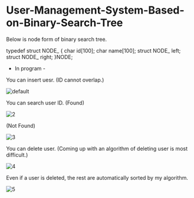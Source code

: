 # User-Management-System-Based-on-Binary-Search-Tree

Below is node form of binary search tree.

typedef struct NODE_
{
  char id[100];
  char name[100];
  struct NODE_ left;
  struct NODE_ right;
}NODE;


- In program -

You can insert uesr. (ID cannot overlap.)



![default](https://user-images.githubusercontent.com/30895117/38044341-6d8ff29a-32f4-11e8-8c57-c10601c28df4.PNG)

You can search user ID. (Found)



![2](https://user-images.githubusercontent.com/30895117/38044347-70dde0a6-32f4-11e8-83ff-b14d96dcead9.PNG)

(Not Found)



![3](https://user-images.githubusercontent.com/30895117/38044350-72841dda-32f4-11e8-9802-9acdfbb2ecbe.PNG)

You can delete user. (Coming up with an algorithm of deleting user is most difficult.)



![4](https://user-images.githubusercontent.com/30895117/38044353-743a115c-32f4-11e8-8c34-81a74998bc7e.PNG)

Even if a user is deleted, the rest are automatically sorted by my algorithm.



![5](https://user-images.githubusercontent.com/30895117/38044356-77e07170-32f4-11e8-9904-c885a2bba3c3.PNG)
